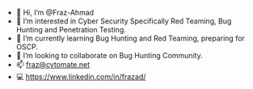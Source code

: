 - 👋 Hi, I’m @Fraz-Ahmad
- 👀 I’m interested in Cyber Security Specifically Red Teaming, Bug Hunting and Penetration Testing.
- 🌱 I’m currently learning Bug Hunting and Red Teaming, preparing for OSCP.
- 💞️ I’m looking to collaborate on Bug Hunting Community.
- 📫 fraz@cytomate.net
- 💻 https://www.linkedin.com/in/frazad/
